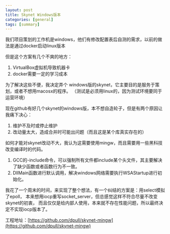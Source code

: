 ```yaml
---
layout: post
title: Skynet Windows版本
categories: [general]
tags: [summary]
---
```


我们项目策划的工作机是windows，他们有修改配置表后自测的需求，以前的做法是通过docker启动linux版本

但是这个方案有几个不爽的地方：

1. VirtualBox虚拟机导致机器卡
1. docker需要一定的学习成本

为了解决这些不便，我决定弄个 windows版的skynet，它主要目的是服务于策划，或者不想用macosx的程序。
（测试是必须用linux的，因为测试环境要同于运营环境）

现在github有好几个skynet的windows版，本不想自造轮子，但是有两个原因让我痛下决心：

1. 维护不及时或停止维护
1. 改动量太大，造成合并时可能出问题（而且这是某个库真实存在的）

如何才能对skynet改动不大，我认为这需要使用mingw，而且需要用一些黑科技改变编译时的代码。

1. GCC的-include命令，可以强制所有文件都include某个头文件，其主要解决了缺少函数或者函数行为不一致。
1. DllMain函数进行默认调用，解决windows网络需要执行WSAStartup进行初始化。

我花了一个周末的时间，来实现了整个想法，有一个纠结的方案是：用select模拟了epoll，
本来想用iocp重写socket_server，但总感觉这样不符合尽量不改变skynet的初衷，
而且仅仅是给内部人使用，本来就不存在性能问题，所以最终决定不实现iocp版本了。

工程地址：[https://github.com/dpull/skynet-mingw](https://github.com/dpull/skynet-mingw) 
